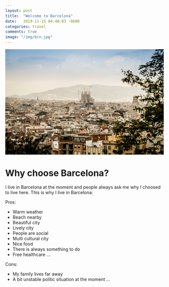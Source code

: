 ```yaml
---
layout: post
title:  "Welcome to Barcelona"
date:   2019-11-15 04:48:03 -0600
categories: travel
comments: true
image: "/img/bcn.jpg"
---
```


![Barcelona](/img/bcn.jpg "Barcelona")

# Why choose Barcelona?

I live in Barcelona at the moment and people always ask me why I choosed to live here. This is why I live in Barcelona:

Pros:
* Warm weather
* Beach nearby
* Beautiful city
* Lively city
* People are social
* Multi cultural city
* Nice food
* There is always something to do
* Free healthcare
...

Cons:
* My family lives far away
* A bit unstable politic situation at the moment
...

